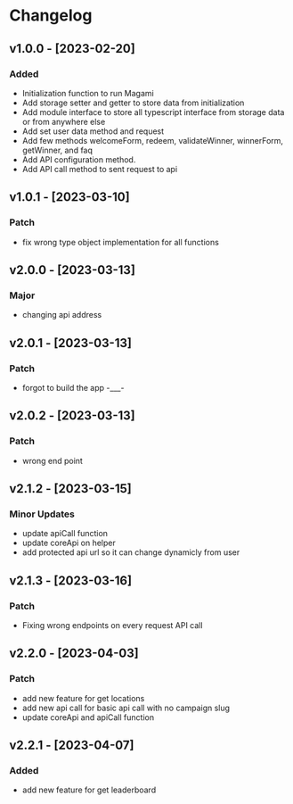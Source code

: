 # Changelog

## v1.0.0 - [2023-02-20]

### Added

- Initialization function to run Magami
- Add storage setter and getter to store data from initialization
- Add module interface to store all typescript interface from storage data or from anywhere else
- Add set user data method and request
- Add few methods welcomeForm, redeem, validateWinner, winnerForm, getWinner, and faq
- Add API configuration method.
- Add API call method to sent request to api

## v1.0.1 - [2023-03-10]

### Patch

- fix wrong type object implementation for all functions


## v2.0.0 - [2023-03-13]
### Major

- changing api address

## v2.0.1 - [2023-03-13]
### Patch

- forgot to build the app -___-

## v2.0.2 - [2023-03-13]
### Patch

- wrong end point

## v2.1.2 - [2023-03-15]
### Minor Updates

- update apiCall function
- update coreApi on helper
- add protected api url so it can change dynamicly from user

## v2.1.3 - [2023-03-16]
### Patch

- Fixing wrong endpoints on every request API call 

## v2.2.0 - [2023-04-03]
### Patch

- add new feature for get locations
- add new api call for basic api call with no campaign slug
- update coreApi and apiCall function

## v2.2.1 - [2023-04-07]
### Added

- add new feature for get leaderboard